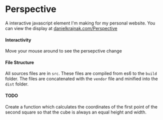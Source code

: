 # Perspective
A interactive javascript element I'm making for my personal website. 
You can view the display at [danielkrajnak.com/Perspective](https://danielkrajnak.com/Perspective)

#### Interactivity
Move your mouse around to see the persepctive change

#### File Structure
All sources files are in `src`.  These files are compiled from es6 to the `build` folder.  The files are concatenated with the `vendor` file and minified into the `dist` folder.

#### TODO
Create a function which calculates the coordinates of the first point of the second square so that the cube is always an equal height and width.
